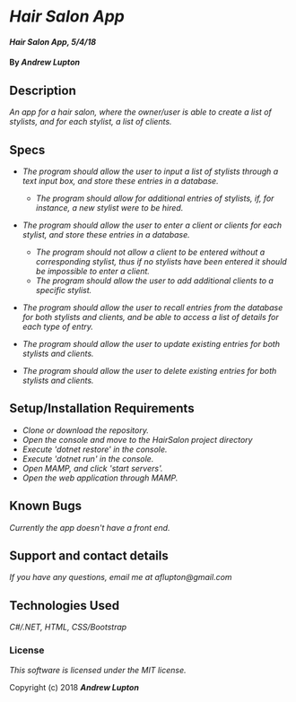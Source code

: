 # _Hair Salon App_

#### _Hair Salon App, 5/4/18_

#### By _**Andrew Lupton**_

## Description

_An app for a hair salon, where the owner/user is able to create a list of stylists, and for each stylist, a list of clients._

## Specs

* _The program should allow the user to input a list of stylists through a text input box, and store these entries in a database._
  * _The program should allow for additional entries of stylists, if, for instance, a new stylist were to be hired._

* _The program should allow the user to enter a client or clients for each stylist, and store these entries in a database._
  * _The program should not allow a client to be entered without a corresponding stylist, thus if no stylists have been entered it should be impossible to enter a client._
  * _The program should allow the user to add additional clients to a specific stylist._

* _The program should allow the user to recall entries from the database for both stylists and clients, and be able to access a list of details for each type of entry._

* _The program should allow the user to update existing entries for both stylists and clients._

* _The program should allow the user to delete existing entries for both stylists and clients._


## Setup/Installation Requirements

* _Clone or download the repository._
* _Open the console and move to the HairSalon project directory_
* _Execute 'dotnet restore' in the console._
* _Execute 'dotnet run' in the console._
* _Open MAMP, and click 'start servers'._
* _Open the web application through MAMP._

## Known Bugs

_Currently the app doesn't have a front end._

## Support and contact details

_If you have any questions, email me at aflupton@gmail.com_

## Technologies Used

_C#/.NET, HTML, CSS/Bootstrap_

### License

*This software is licensed under the MIT license.*

Copyright (c) 2018 **_Andrew Lupton_**
